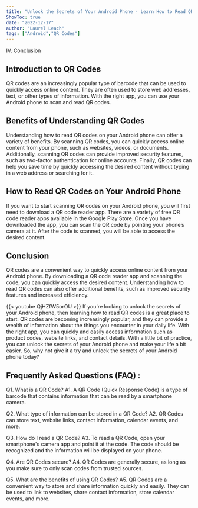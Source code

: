 ```yaml
---
title: "Unlock the Secrets of Your Android Phone - Learn How to Read QR Codes Now!"
ShowToc: true 
date: "2022-12-17"
author: "Laurel Leach" 
tags: ["Android","QR Codes"]
---
```

IV. Conclusion

## Introduction to QR Codes

QR codes are an increasingly popular type of barcode that can be used to quickly access online content. They are often used to store web addresses, text, or other types of information. With the right app, you can use your Android phone to scan and read QR codes.

## Benefits of Understanding QR Codes

Understanding how to read QR codes on your Android phone can offer a variety of benefits. By scanning QR codes, you can quickly access online content from your phone, such as websites, videos, or documents. Additionally, scanning QR codes can provide improved security features, such as two-factor authentication for online accounts. Finally, QR codes can help you save time by quickly accessing the desired content without typing in a web address or searching for it.

## How to Read QR Codes on Your Android Phone

If you want to start scanning QR codes on your Android phone, you will first need to download a QR code reader app. There are a variety of free QR code reader apps available in the Google Play Store. Once you have downloaded the app, you can scan the QR code by pointing your phone’s camera at it. After the code is scanned, you will be able to access the desired content.

## Conclusion

QR codes are a convenient way to quickly access online content from your Android phone. By downloading a QR code reader app and scanning the code, you can quickly access the desired content. Understanding how to read QR codes can also offer additional benefits, such as improved security features and increased efficiency.

{{< youtube QjHZfW5orOU >}} 
If you're looking to unlock the secrets of your Android phone, then learning how to read QR codes is a great place to start. QR codes are becoming increasingly popular, and they can provide a wealth of information about the things you encounter in your daily life. With the right app, you can quickly and easily access information such as product codes, website links, and contact details. With a little bit of practice, you can unlock the secrets of your Android phone and make your life a bit easier. So, why not give it a try and unlock the secrets of your Android phone today?

## Frequently Asked Questions (FAQ) :
Q1. What is a QR Code?
A1. A QR Code (Quick Response Code) is a type of barcode that contains information that can be read by a smartphone camera.

Q2. What type of information can be stored in a QR Code?
A2. QR Codes can store text, website links, contact information, calendar events, and more.

Q3. How do I read a QR Code?
A3. To read a QR Code, open your smartphone's camera app and point it at the code. The code should be recognized and the information will be displayed on your phone.

Q4. Are QR Codes secure?
A4. QR Codes are generally secure, as long as you make sure to only scan codes from trusted sources.

Q5. What are the benefits of using QR Codes?
A5. QR Codes are a convenient way to store and share information quickly and easily. They can be used to link to websites, share contact information, store calendar events, and more.


